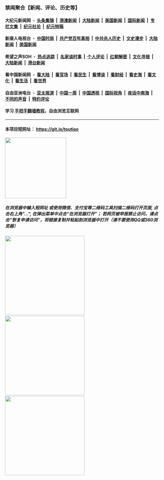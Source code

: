 ### 禁闻聚合【新闻、评论、历史等】

#### 大纪元新闻网 &nbsp;-&nbsp; [头条集锦](indexes/E头条集锦.md?t=03011402) &nbsp;|&nbsp; [港澳新闻](indexes/E港澳新闻.md?t=03011402)  &nbsp;|&nbsp; [大陆新闻](indexes/E大陆新闻.md?t=03011402) &nbsp;|&nbsp; [美国新闻](indexes/E美国新闻.md?t=03011402) &nbsp;|&nbsp; [国际新闻](indexes/E国际新闻.md?t=03011402) &nbsp;|&nbsp; [专栏文集](indexes/E专栏文集.md?t=03011402) &nbsp;|&nbsp; [纪元社论](indexes/E纪元社论.md?t=03011402) &nbsp;|&nbsp; [纪元特稿](indexes/E纪元特稿.md?t=03011402) 

#### 新唐人电视台 &nbsp;-&nbsp; [中国时局](indexes/N中国时局.md?t=03011402) &nbsp;|&nbsp; [共产党百年真相](indexes/N共产党百年真相.md?t=03011402) &nbsp;|&nbsp; [中共杀人历史](indexes/N中共杀人历史.md?t=03011402) &nbsp;|&nbsp; [文史漫步](indexes/N文史漫步.md?t=03011402) &nbsp;|&nbsp; [大陆新闻](indexes/N大陆新闻.md?t=03011402) &nbsp;|&nbsp; [美国新闻](indexes/N美国新闻.md?t=03011402)

#### 希望之声SOH &nbsp;-&nbsp; [热点追踪](indexes/H热点追踪.md?t=03011402) &nbsp;|&nbsp; [名家谈时事](indexes/H名家谈时事.md?t=03011402) &nbsp;|&nbsp; [个人评论](indexes/H个人评论.md?t=03011402)  &nbsp;|&nbsp; [红朝解密](indexes/H红朝解密.md?t=03011402) &nbsp;|&nbsp; [文化寻根](indexes/H文化寻根.md?t=03011402) &nbsp;|&nbsp; [大陆新闻](indexes/H大陆新闻.md?t=03011402) &nbsp;|&nbsp; [港台新闻](indexes/H港台新闻.md?t=03011402)

#### 看中国新闻网 &nbsp;-&nbsp; [看大陆](indexes/S看大陆.md?t=03011402) &nbsp;|&nbsp; [看官场](indexes/S看官场.md?t=03011402) &nbsp;|&nbsp; [看民生](indexes/S看民生.md?t=03011402)  &nbsp;|&nbsp; [看博谈](indexes/S看博谈.md?t=03011402) &nbsp;|&nbsp; [看财经](indexes/S看财经.md?t=03011402) &nbsp;|&nbsp; [看史海](indexes/S看史海.md?t=03011402) &nbsp;|&nbsp; [看文化](indexes/S看文化.md?t=03011402) &nbsp;|&nbsp; [看生活](indexes/S看生活.md?t=03011402) &nbsp;|&nbsp; [看世界](indexes/S看世界.md?t=03011402)

#### 自由亚洲电台 &nbsp;-&nbsp; [亚太报道](indexes/R亚太报道.md?t=03011402) &nbsp;|&nbsp; [中国一周](indexes/R中国一周.md?t=03011402) &nbsp;|&nbsp; [中国透视](indexes/R中国透视.md?t=03011402)  &nbsp;|&nbsp; [国际视角](indexes/R国际视角.md?t=03011402) &nbsp;|&nbsp; [夜话中南海](indexes/R夜话中南海.md?t=03011402) &nbsp;|&nbsp; [不同的声音](indexes/R不同的声音.md?t=03011402) &nbsp;|&nbsp; [特约评论](indexes/R特约评论.md?t=03011402)

#### 学习 [手把手翻墙教程](https://github.com/gfw-breaker/guides/wiki)，自由浏览互联网

----

#### 本项目短网址： https://git.io/toutiao
<img src="https://raw.githubusercontent.com/gfw-breaker/banned-news/master/scripts/img/qr.png" width="200px"/>  

##### 在浏览器中输入短网址 或使用微信、支付宝等二维码工具扫描二维码打开页面, 点击右上角"...", 在弹出菜单中点击“在浏览器打开”； 若网页被举报禁止访问，请点击“恢复申请访问”，将链接复制并粘贴到浏览器中打开（请不要使用QQ或360浏览器）

<img src="https://raw.githubusercontent.com/gfw-breaker/banned-news/master/scripts/img/1.png" width="260px"/> &nbsp; <img src="https://raw.githubusercontent.com/gfw-breaker/banned-news/master/scripts/img/2.png" width="260px"/> &nbsp; <img src="https://raw.githubusercontent.com/gfw-breaker/banned-news/master/scripts/img/3.png" width="260px"/>

